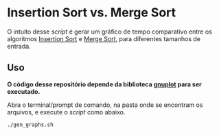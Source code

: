 # Insertion Sort vs. Merge Sort

O intuito desse *script* é gerar um gráfico de tempo comparativo entre os algorítmos [Insertion Sort](https://pt.wikipedia.org/wiki/Insertion_sort) e [Merge Sort](https://pt.wikipedia.org/wiki/Merge_sort), para diferentes tamanhos de entrada.

## Uso

**O código desse repositório depende da biblioteca [gnuplot](http://www.gnuplot.info) para ser executado.**

Abra o terminal/prompt de comando, na pasta onde se encontram os arquivos, e execute o *script* como abaixo.

```bash
./gen_graphs.sh 
```